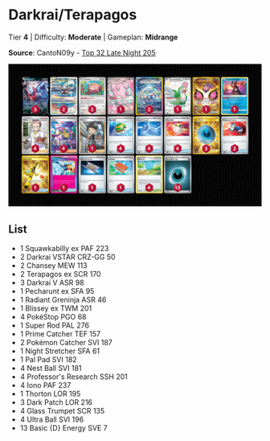 # Darkrai/Terapagos

Tier **4** | Difficulty: **Moderate** | Gameplan: **Midrange**

**Source**: CantoN09y - [Top 32 Late Night 205](https://play.limitlesstcg.com/tournament/66cfa774bf2ffe05f5992806/player/canton09y/decklist)

![decklist](../../!Images/Standard/13BRS-SRC/Darkrai-Terapagos.PNG)

## List
* 1 Squawkabilly ex PAF 223
* 2 Darkrai VSTAR CRZ-GG 50
* 2 Chansey MEW 113
* 2 Terapagos ex SCR 170
* 3 Darkrai V ASR 98
* 1 Pecharunt ex SFA 95
* 1 Radiant Greninja ASR 46
* 1 Blissey ex TWM 201
* 4 PokéStop PGO 68
* 1 Super Rod PAL 276
* 1 Prime Catcher TEF 157
* 2 Pokémon Catcher SVI 187
* 1 Night Stretcher SFA 61
* 1 Pal Pad SVI 182
* 4 Nest Ball SVI 181
* 4 Professor's Research SSH 201
* 4 Iono PAF 237
* 1 Thorton LOR 195
* 3 Dark Patch LOR 216
* 4 Glass Trumpet SCR 135
* 4 Ultra Ball SVI 196
* 13 Basic {D} Energy SVE 7
